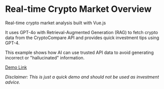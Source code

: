 # Real-time Crypto Market Overview

Real-time crypto market analysis built with Vue.js

It uses GPT-4o with Retrieval-Augmented Generation (RAG) to fetch crypto data from the CryptoCompare API and provides quick investment tips using GPT-4.

This example shows how AI can use trusted API data to avoid generating incorrect or "hallucinated" information.

[Demo Link](http://jpcocks.com/rag/)

*Disclaimer: This is just a quick demo and should not be used as investment advice.*

